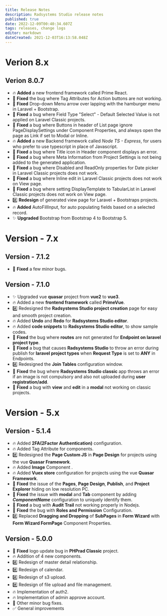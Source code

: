 ```yaml
---
title: Release Notes
description: Radsystems Studio release notes
published: true
date: 2022-12-09T00:40:34.607Z
tags: releases, change logs
editor: markdown
dateCreated: 2021-12-03T16:13:58.048Z
---
```


# Verion 8.x
## Verion 8.0.7
- :fire: **Added** a new frontend framework called Prime React.
- :bug: **Fixed** the bug where Tag Attributes for Action buttons are not working.
- :bug: **Fixed** Drop-down Menu arrow over lapping with the hamburger menu in Laravel + Bootstrap.
- :bug: **Fixed** a bug where Field Type "Select" - Default Selected Value is not applied on Laravel Classic projects.
- :bug: **Fixed** a bug where Buttons in header of List page ignore PageDisplaySettings under Component Properties, and always open the page as Link if set to Modal or Inline.
- :fire: **Added** a new Backend framework called *Node TS - Express*, for users who prefer to use typescript in place of Javascript.
- :bug: **Fixed** a bug where Title icon in Header component displays an error.
- :bug: **Fixed** a bug where Meta Information from Project Settings is not being added to the generated application.
- :bug: **Fixed** a bug where Disabled and ReadOnly properties for Date picker in Laravel Classic projects does not work.
- :bug: **Fixed** a bug where Inline edit in Laravel Classic projects does not work on View page.
- :bug: **Fixed** a bug where setting DisplayTemplate to TabularList in Laravel Classic projects does not work on View page.
- :hash: **Redesign** of generated view page for Laravel + Bootstraps projects.
- :fire: **Added** AutoFillInput, for auto populating fields based on a selected record.
- :sparkles: **Upgraded** Bootstrap from Bootstrap 4 to Bootstrap 5.

# Version - 7.x
## Version - 7.1.2
- :bug: **Fixed** a few minor bugs.
## Version - 7.1.0
- :sparkles: Upgraded vue **quasar** project from **vue2** to **vue3**.
- :fire: Added a new **frontend framework** called **PrimeVue**.
- :hash: Redesigned the **Radsystems Studio project creation** page for easy and smooth project creation.
- :fire: Added **Undo** and **Redo** for **Radsystems Studio editor**.
- :fire: Added **code snippets** to **Radsystems Studio editor**, to show sample codes.
- :bug: **Fixed** the bug where **routes** are not generated for **Endpoint on laravel project type**.
- :bug: **Fixed** a bug that causes **Radsystems Studio** to throw an error during publish for **laravel project types** when **Request Type** is set to **ANY** in Endpoints.
- :hash: Redesigned the **Join Tables** configuration window.
- :bug: **Fixed** the bug where **Radsystems Studio classic** app throws an error if an image is not compulsory and also not uploaded during **user registration/add**.
- :bug: **Fixed** a bug with **view** and **edit** in a **modal** not working on classic projects.

# Version - 5.x
## Version - 5.1.4
- :fire: Added **2FA(2Factor Authentication)** configuration.
- :fire: Added Tag Attribute for components.
- :hash: Redesigned the **Page Custom JS** in **Page Design** for projects using the vue **Quasar Framework**.
- :fire: Added **Image** Component .
- :fire: Added **Vuex store** configuration for projects using the vue **Quasar Framework**.
- :bug: **Fixed** the issue of the **Pages**, **Page Design**, **Publish**, and **Project Explorer** hiding on low resolution PC.
- :bug: **Fixed** the issue with **modal** and **Tab** component by adding ***ComponentName*** configuration to uniquely identify them.
- :bug: **Fixed** a bug with **Audit Trail** not working properly in Nodejs.
- :bug: **Fixed** the bug with **Roles and Permission** Configuration.
- :hash: Replaced **Dragging and Dropping** of **SubPages** in **Form Wizard** with **Form Wizard FormPage** Component Properties.

## Version - 5.0.0
- :bug: **Fixed** logo update bug in **PHPrad Classic** project.
- :fire: Addition of 4 new components. 
- :hash: Redesign of master detail relationship. 
- :hash: Redesign of calendar. 
- :hash: Redesign of s3 upload.
- :hash: Redesign of file upload and file management.
- :fire: Implementation of auth2.
- :fire: Implementation of admin approve account.
- :bug: Other minor bug fixes.
- :white_check_mark: General improvements